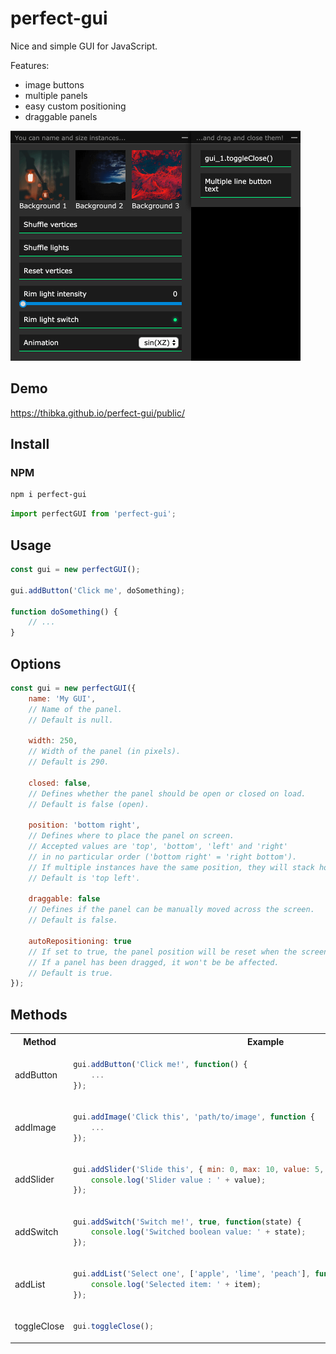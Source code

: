 # perfect-gui
Nice and simple GUI for JavaScript.

Features:  
- image buttons 
- multiple panels
- easy custom positioning
- draggable panels

<img src="https://raw.githubusercontent.com/thibka/thibka.github.io/master/perfect-gui/_data/capture.png" width="464"/>  

## Demo
https://thibka.github.io/perfect-gui/public/

## Install

### NPM
```bash
npm i perfect-gui
```
```javascript
import perfectGUI from 'perfect-gui';
```

## Usage

```javascript
const gui = new perfectGUI();

gui.addButton('Click me', doSomething);

function doSomething() {
    // ...
}
```

## Options
```javascript
const gui = new perfectGUI({
    name: 'My GUI',
    // Name of the panel. 
    // Default is null.
    
    width: 250,
    // Width of the panel (in pixels). 
    // Default is 290.
    
    closed: false, 
    // Defines whether the panel should be open or closed on load. 
    // Default is false (open).

    position: 'bottom right',
    // Defines where to place the panel on screen.
    // Accepted values are 'top', 'bottom', 'left' and 'right' 
    // in no particular order ('bottom right' = 'right bottom').
    // If multiple instances have the same position, they will stack horizontally.
    // Default is 'top left'.

    draggable: false
    // Defines if the panel can be manually moved across the screen.
    // Default is false.

    autoRepositioning: true
    // If set to true, the panel position will be reset when the screen is resized.
    // If a panel has been dragged, it won't be be affected.
    // Default is true.
});
```

## Methods
<table>
<tr><th>Method</th><th>Example</th></tr>
<tr><td>addButton</td><td>

```javascript
gui.addButton('Click me!', function() {
    ...
});
```
</td></tr>
<tr><td>addImage</td><td>

```javascript
gui.addImage('Click this', 'path/to/image', function {
    ...
});
```
</td></tr>
<tr><td>addSlider</td><td>

```javascript
gui.addSlider('Slide this', { min: 0, max: 10, value: 5, step: .1 }, function(value) {
    console.log('Slider value : ' + value);
});
```
</td></tr>
<tr><td>addSwitch</td><td>

```javascript
gui.addSwitch('Switch me!', true, function(state) {
    console.log('Switched boolean value: ' + state);
});
```
</td></tr>
<tr><td>addList</td><td>

```javascript
gui.addList('Select one', ['apple', 'lime', 'peach'], function(item) {
    console.log('Selected item: ' + item);
});
```
</td></tr>
<tr><td>toggleClose</td><td>

```javascript
gui.toggleClose();
```
</td></tr>
</table>
